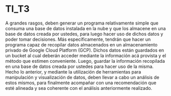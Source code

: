 # TI_T3

A grandes rasgos, deben generar un programa relativamente simple que consuma una base de datos instalada en la nube y que los almacene en una base de datos creada por ustedes, para luego hacer uso de dichos datos y poder tomar decisiones.
Más específicamente, tendrán que hacer un programa capaz de recopilar datos almacenados en un almacenamiento privado de Google Cloud Platform (GCP). Dichos datos están guardados en un bucket al cual deberán acceder mediante la información acá provista y el método que estimen conveniente. Luego, guardar la información recopilada en una base de datos creada por ustedes para hacer uso de la misma.
Hecho lo anterior, y mediante la utilización de herramientas para manipulación y visualización de datos, deben llevar a cabo un análisis de estos mismos, para finalmente acompañar con una recomendación que esté alineada y sea coherente con el análisis anteriormente realizado.
